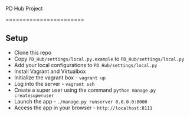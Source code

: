 PD Hub Project 

=======================


Setup
-----

* Clone this repo
* Copy `PD_Hub/settings/local.py.example` to `PD_Hub/settings/local.py`
* Add your local configurations to `PD_Hub/settings/local.py`
* Install Vagrant and Virtualbox
* Initialize the vagrant box - `vagrant up`
* Log into the server - `vagrant ssh`
* Create a super user using the command `python manage.py createsuperuser`
* Launch the app - `./manage.py runserver 0.0.0.0:8000`
* Access the app in your browser - `http://localhost:8111`
